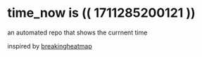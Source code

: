 # time_now is (( 1711285200121 ))

an automated repo that shows the currnent time

inspired by [breakingheatmap](https://github.com/breakingheatmap/breakingheatmap)